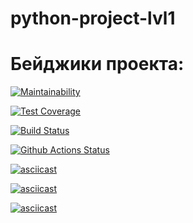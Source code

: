# python-project-lvl1
# Бейджики проекта:
[![Maintainability](https://api.codeclimate.com/v1/badges/6542d3f6d44c851487cf/maintainability)](https://codeclimate.com/github/Everyday24/python-project-lvl1/maintainability)

[![Test Coverage](https://api.codeclimate.com/v1/badges/6542d3f6d44c851487cf/test_coverage)](https://codeclimate.com/github/Everyday24/python-project-lvl1/test_coverage)

[![Build Status](https://travis-ci.org/Everyday24/python-project-lvl1.svg?branch=master)](https://travis-ci.org/Everyday24/python-project-lvl1)

[![Github Actions Status](https://github.com/Everyday24/python-project-lvl1/workflows/Python%20CI/badge.svg)](https://github.com/Everyday24/python-project-lvl1/actions)

[![asciicast](https://asciinema.org/a/leoIpvVdlC4BvkUzVY8aOKsZL.svg)](https://asciinema.org/a/leoIpvVdlC4BvkUzVY8aOKsZL)

[![asciicast](https://asciinema.org/a/E5tehCZrDHCo5Ld04NDXpY3gC.svg)](https://asciinema.org/a/E5tehCZrDHCo5Ld04NDXpY3gC)

[![asciicast](https://asciinema.org/a/66hf0vlybHIDZLNamTYP5qXqx.svg)](https://asciinema.org/a/66hf0vlybHIDZLNamTYP5qXqx)